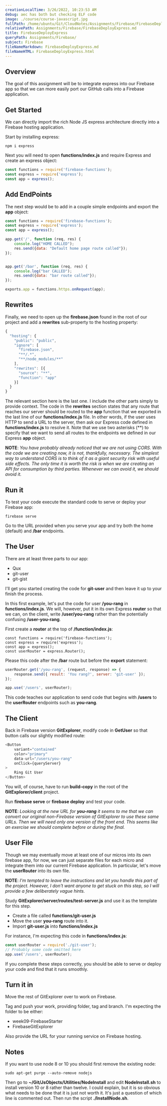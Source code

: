 ```yaml
---
creationLocalTime: 3/26/2022, 10:23:53 AM
debug: aec has both but checking ELF code
image: ./course/course-javascript.jpg
fullPath: /home/ubuntu/Git/CloudNotes/Assignments/Firebase/FirebaseDeployExpress.md
relativePath: Assignments/Firebase/FirebaseDeployExpress.md
title: FirebaseDeployExpress
queryPath: Assignments/Firebase/
subject: Firebase
fileNameMarkdown: FirebaseDeployExpress.md
fileNameHTML: FirebaseDeployExpress.html
---
```



<!-- toc -->
<!-- tocstop -->

## Overview

The goal of this assignment will be to integrate express into our Firebase app so that we can more easily port our GitHub calls into a Firebase application.

## Get Started

We can directly import the rich Node JS express architecture directly into a Firebase hosting application.

Start by installing express:

    npm i express

Next you will need to open **functions/index.js** and require Express and create an express object:

```javascript
const functions = require('firebase-functions');
const express = require('express');
const app = express();
```

## Add EndPoints

The next step would be to add in a couple simple endpoints and export the **app** object:

```javascript
const functions = require('firebase-functions');
const express = require('express');
const app = express();

app.get('/', function (req, res) {
    console.log("HOME CALLED");
    res.send({data: "Default home page route called"});
});


app.get('/bar', function (req, res) {
    console.log("bar CALLED");
    res.send({data: "bar route called"});
});

exports.app = functions.https.onRequest(app);
```

## Rewrites

Finally, we need to open up the **firebase.json** found in the root of our project and add a **rewrites** sub-property to the hosting property:

```javascript
{
  "hosting": {
    "public": "public",
    "ignore": [
      "firebase.json",
      "**/.*",
      "**/node_modules/**"
    ],
    "rewrites": [{
      "source": "**",
      "function": "app"
    }]
  }
}
```

The relevant section here is the last one. I include the other parts simply to provide context. The code in the **rewrites** section states that any route that reaches our server should be routed to the **app** function that we exported in the last line of our **functions/index.js** file. In other words, if the user uses HTTP to send a URL to the server, then ask our Express code defined in **functions/index.js** to resolve it. Note that we use two asterisks (\*\*) to specify that we want to send all routes to the endpoints we defined in our Express **app** object.

**NOTE**: _You have probably already noticed that we are not using CORS. With the code we are creating now, it is not, thankfully, necessary. The simplest way to understand CORS is to think of it as a giant security risk with useful side effects. The only time it is worth the risk is when we are creating an API for consumption by third parties. Whenever we can avoid it, we should avoid it._

## Run it

To test your code execute the standard code to serve or deploy your Firebase app:

    firebase serve

Go to the URL provided when you serve your app and try both the home (default) and **/bar** endpoints.

## The User

There are at least three parts to our app:

- Qux
- git-user
- git-gist

I'll get you started creating the code for **git-user** and then leave it up to your finish the process.

In this first example, let's put the code for user **/you-rang** in **functions/index.js**. We will, however, put it in its own Express **router** so that we can, on the client, write **/user/you-rang** rather than the potentially confusing **/user-you-rang**.

First create a **router** at the top of **/function/index.js**:

```
const functions = require('firebase-functions');
const express = require('express');
const app = express();
const userRouter = express.Router();
```

Please this code after the **/bar** route but before the **export** statement:

```javascript
userRouter.get('/you-rang', (request, response) => {
    response.send({ result: 'You rang?', server: 'git-user' });
});

app.use('/users', userRouter);
```

This code teaches our application to send code that begins with **/users** to the **userRouter** endpoints such as **you-rang**.

## The Client

Back in Firebase version **GitExplorer**, modify code in **GetUser** so that button calls our slightly modified route:

```javascript
<Button
    variant="contained"
    color="primary"
    data-url="/users/you-rang"
    onClick={queryServer}
>
    Ring Git User
</Button>
```

You will, of course, have to run **build-copy** in the root of the **GitExplorer/client** project.

Run **firebase serve** or **firebase deploy** and test your code.

**NOTE**: _Looking at the new URL for **you-rang** it seems to me that we can convert our original non-Firebase version of GitExplorer to use these same URLs. Then we will need only one version of the front end. This seems like an exercise we should complete before or during the final._

## User File

Though we may eventually move at least one of our micros into its own firebase app, for now, we can just separate files for each micro and integrate them into our current Firebase application. In particular, let's move the **userRouter** into its own file.

**NOTE**: _I'm tempted to leave the instructions and let you handle this part of the project. However, I don't want anyone to get stuck on this step, so I will provide a few deliberately vague hints._

Study **GitExplorer/server/routes/test-server.js** and use it as the template for this step.

- Create a file called **functions/git-user.js**
- Move the user **you-rang** route into it.
- Import **git-user.js** into **functions/index.js**

For instance, I'm expecting this code in **functions/index.js**:

```javascript
const userRouter = require('./git-user');
// Probably some code omitted here
app.use('/users', userRouter);
```

If you complete these steps correctly, you should be able to serve or deploy your code and find that it runs smoothly.

## Turn it in

Move the rest of GitExplorer over to work on Firebase.

Tag and push your work, providing folder, tag and branch. I'm expecting the folder to be either:

- week09-FirebaseStarter
- FirebaseGitExplorer

Also provide the URL for your running service on Firebase hosting.

## Notes

If you want to use node 8 or 10 you should first remove the existing node:

    sudo apt-get purge --auto-remove nodejs

Then go to **~/Git/JsObjects/Utilities/NodeInstall** and edit **NodeInstall.sh** to install version 10 or 8 rather than twelve. I could explain, but it is so obvious what needs to be done that it is just not worth it. It's just a question of which line is commented out. Then run the script **./InstallNode.sh**.
